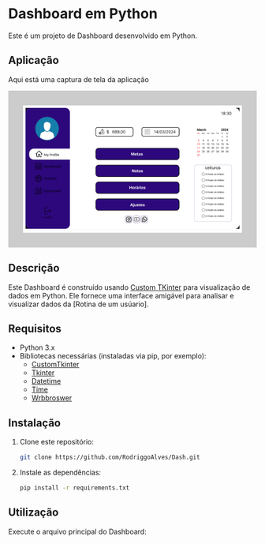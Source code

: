 # Dashboard em Python

Este é um projeto de Dashboard desenvolvido em Python.

## Aplicação

Aqui está uma captura de tela da aplicação 

<div style="border: 30px solid #ccc; padding: 5px;">
  <img src="Image/Dashboard.png" alt="Dashboard" />
</div>

## Descrição

Este Dashboard é construído usando [Custom TKinter](https://github.com/TomSchimansky/CustomTkinter) para visualização de dados em Python. Ele fornece uma interface amigável para analisar e visualizar dados da [Rotina de um usúario].

## Requisitos

- Python 3.x
- Bibliotecas necessárias (instaladas via pip, por exemplo):
  - [CustomTkinter](https://github.com/TomSchimansky/CustomTkinter)
  - [Tkinter](https://docs.python.org/pt-br/3/library/tkinter.html)
  - [Datetime](https://docs.python.org/3/library/datetime.html)
  - [Time](https://docs.python.org/3/library/time.html)
  - [Wrbbroswer](https://docs.python.org/3/library/webbrowser.html)

## Instalação

1. Clone este repositório:
    ```bash
    git clone https://github.com/RodriggoAlves/Dash.git
    ```

2. Instale as dependências:
    ```bash
    pip install -r requirements.txt
    ```

## Utilização

Execute o arquivo principal do Dashboard:
